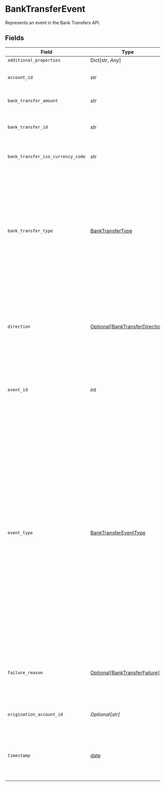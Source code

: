 # BankTransferEvent

Represents an event in the Bank Transfers API.


## Fields

| Field                                                                                                                                                                                                                                                                                                                                                               | Type                                                                                                                                                                                                                                                                                                                                                                | Required                                                                                                                                                                                                                                                                                                                                                            | Description                                                                                                                                                                                                                                                                                                                                                         |
| ------------------------------------------------------------------------------------------------------------------------------------------------------------------------------------------------------------------------------------------------------------------------------------------------------------------------------------------------------------------- | ------------------------------------------------------------------------------------------------------------------------------------------------------------------------------------------------------------------------------------------------------------------------------------------------------------------------------------------------------------------- | ------------------------------------------------------------------------------------------------------------------------------------------------------------------------------------------------------------------------------------------------------------------------------------------------------------------------------------------------------------------- | ------------------------------------------------------------------------------------------------------------------------------------------------------------------------------------------------------------------------------------------------------------------------------------------------------------------------------------------------------------------- |
| `additional_properties`                                                                                                                                                                                                                                                                                                                                             | Dict[str, *Any*]                                                                                                                                                                                                                                                                                                                                                    | :heavy_minus_sign:                                                                                                                                                                                                                                                                                                                                                  | N/A                                                                                                                                                                                                                                                                                                                                                                 |
| `account_id`                                                                                                                                                                                                                                                                                                                                                        | *str*                                                                                                                                                                                                                                                                                                                                                               | :heavy_check_mark:                                                                                                                                                                                                                                                                                                                                                  | The account ID associated with the bank transfer.                                                                                                                                                                                                                                                                                                                   |
| `bank_transfer_amount`                                                                                                                                                                                                                                                                                                                                              | *str*                                                                                                                                                                                                                                                                                                                                                               | :heavy_check_mark:                                                                                                                                                                                                                                                                                                                                                  | The bank transfer amount.                                                                                                                                                                                                                                                                                                                                           |
| `bank_transfer_id`                                                                                                                                                                                                                                                                                                                                                  | *str*                                                                                                                                                                                                                                                                                                                                                               | :heavy_check_mark:                                                                                                                                                                                                                                                                                                                                                  | Plaid’s unique identifier for a bank transfer.                                                                                                                                                                                                                                                                                                                      |
| `bank_transfer_iso_currency_code`                                                                                                                                                                                                                                                                                                                                   | *str*                                                                                                                                                                                                                                                                                                                                                               | :heavy_check_mark:                                                                                                                                                                                                                                                                                                                                                  | The currency of the bank transfer amount.                                                                                                                                                                                                                                                                                                                           |
| `bank_transfer_type`                                                                                                                                                                                                                                                                                                                                                | [BankTransferType](../../models/shared/banktransfertype.md)                                                                                                                                                                                                                                                                                                         | :heavy_check_mark:                                                                                                                                                                                                                                                                                                                                                  | The type of bank transfer. This will be either `debit` or `credit`.  A `debit` indicates a transfer of money into the origination account; a `credit` indicates a transfer of money out of the origination account.                                                                                                                                                 |
| `direction`                                                                                                                                                                                                                                                                                                                                                         | [Optional[BankTransferDirection]](../../models/shared/banktransferdirection.md)                                                                                                                                                                                                                                                                                     | :heavy_check_mark:                                                                                                                                                                                                                                                                                                                                                  | Indicates the direction of the transfer: `outbound` for API-initiated transfers, or `inbound` for payments received by the FBO account.                                                                                                                                                                                                                             |
| `event_id`                                                                                                                                                                                                                                                                                                                                                          | *int*                                                                                                                                                                                                                                                                                                                                                               | :heavy_check_mark:                                                                                                                                                                                                                                                                                                                                                  | Plaid’s unique identifier for this event. IDs are sequential unsigned 64-bit integers.                                                                                                                                                                                                                                                                              |
| `event_type`                                                                                                                                                                                                                                                                                                                                                        | [BankTransferEventType](../../models/shared/banktransfereventtype.md)                                                                                                                                                                                                                                                                                               | :heavy_check_mark:                                                                                                                                                                                                                                                                                                                                                  | The type of event that this bank transfer represents.<br/><br/>`pending`: A new transfer was created; it is in the pending state.<br/><br/>`cancelled`: The transfer was cancelled by the client.<br/><br/>`failed`: The transfer failed, no funds were moved.<br/><br/>`posted`: The transfer has been successfully submitted to the payment network.<br/><br/>`reversed`: A posted transfer was reversed. |
| `failure_reason`                                                                                                                                                                                                                                                                                                                                                    | [Optional[BankTransferFailure]](../../models/shared/banktransferfailure.md)                                                                                                                                                                                                                                                                                         | :heavy_check_mark:                                                                                                                                                                                                                                                                                                                                                  | The failure reason if the type of this transfer is `"failed"` or `"reversed"`. Null value otherwise.                                                                                                                                                                                                                                                                |
| `origination_account_id`                                                                                                                                                                                                                                                                                                                                            | *Optional[str]*                                                                                                                                                                                                                                                                                                                                                     | :heavy_check_mark:                                                                                                                                                                                                                                                                                                                                                  | The ID of the origination account that this balance belongs to.                                                                                                                                                                                                                                                                                                     |
| `timestamp`                                                                                                                                                                                                                                                                                                                                                         | [date](https://docs.python.org/3/library/datetime.html#date-objects)                                                                                                                                                                                                                                                                                                | :heavy_check_mark:                                                                                                                                                                                                                                                                                                                                                  | The datetime when this event occurred. This will be of the form `2006-01-02T15:04:05Z`.                                                                                                                                                                                                                                                                             |